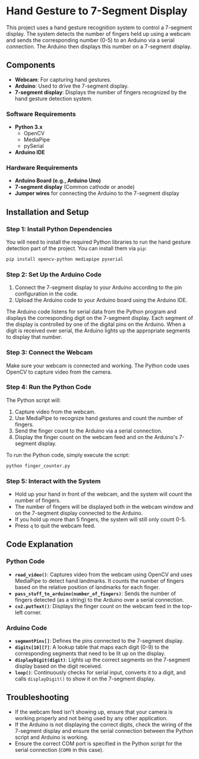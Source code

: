 # Hand Gesture to 7-Segment Display

This project uses a hand gesture recognition system to control a 7-segment display. The system detects the number of fingers held up using a webcam and sends the corresponding number (0-5) to an Arduino via a serial connection. The Arduino then displays this number on a 7-segment display.

## Components

- **Webcam**: For capturing hand gestures.
- **Arduino**: Used to drive the 7-segment display.
- **7-segment display**: Displays the number of fingers recognized by the hand gesture detection system.

### Software Requirements

- **Python 3.x**
    - OpenCV
    - MediaPipe
    - pySerial
- **Arduino IDE**

### Hardware Requirements

- **Arduino Board (e.g., Arduino Uno)**
- **7-segment display** (Common cathode or anode)
- **Jumper wires** for connecting the Arduino to the 7-segment display

## Installation and Setup

### Step 1: Install Python Dependencies

You will need to install the required Python libraries to run the hand gesture detection part of the project. You can install them via `pip`:

```bash
pip install opencv-python mediapipe pyserial 
```

### Step 2: Set Up the Arduino Code

1. Connect the 7-segment display to your Arduino according to the pin configuration in the code.
2. Upload the Arduino code to your Arduino board using the Arduino IDE.

The Arduino code listens for serial data from the Python program and displays the corresponding digit on the 7-segment display. Each segment of the display is controlled by one of the digital pins on the Arduino. When a digit is received over serial, the Arduino lights up the appropriate segments to display that number.

### Step 3: Connect the Webcam

Make sure your webcam is connected and working. The Python code uses OpenCV to capture video from the camera.

### Step 4: Run the Python Code

The Python script will:

1. Capture video from the webcam.
2. Use MediaPipe to recognize hand gestures and count the number of fingers.
3. Send the finger count to the Arduino via a serial connection.
4. Display the finger count on the webcam feed and on the Arduino's 7-segment display.

To run the Python code, simply execute the script:
```bash
python finger_counter.py
```

### Step 5: Interact with the System

- Hold up your hand in front of the webcam, and the system will count the number of fingers.
- The number of fingers will be displayed both in the webcam window and on the 7-segment display connected to the Arduino.
- If you hold up more than 5 fingers, the system will still only count 0-5.
- Press `q` to quit the webcam feed.

## Code Explanation

### Python Code

- **`read_video()`**: Captures video from the webcam using OpenCV and uses MediaPipe to detect hand landmarks. It counts the number of fingers based on the relative position of landmarks for each finger.
- **`pass_stuff_to_arduino(number_of_fingers)`**: Sends the number of fingers detected (as a string) to the Arduino over a serial connection.
- **`cv2.putText()`**: Displays the finger count on the webcam feed in the top-left corner.

### Arduino Code

- **`segmentPins[]`**: Defines the pins connected to the 7-segment display.
- **`digits[10][7]`**: A lookup table that maps each digit (0-9) to the corresponding segments that need to be lit up on the display.
- **`displayDigit(digit)`**: Lights up the correct segments on the 7-segment display based on the digit received.
- **`loop()`**: Continuously checks for serial input, converts it to a digit, and calls `displayDigit()` to show it on the 7-segment display.

## Troubleshooting

- If the webcam feed isn't showing up, ensure that your camera is working properly and not being used by any other application.
- If the Arduino is not displaying the correct digits, check the wiring of the 7-segment display and ensure the serial connection between the Python script and Arduino is working.
- Ensure the correct COM port is specified in the Python script for the serial connection (`COM9` in this case).
